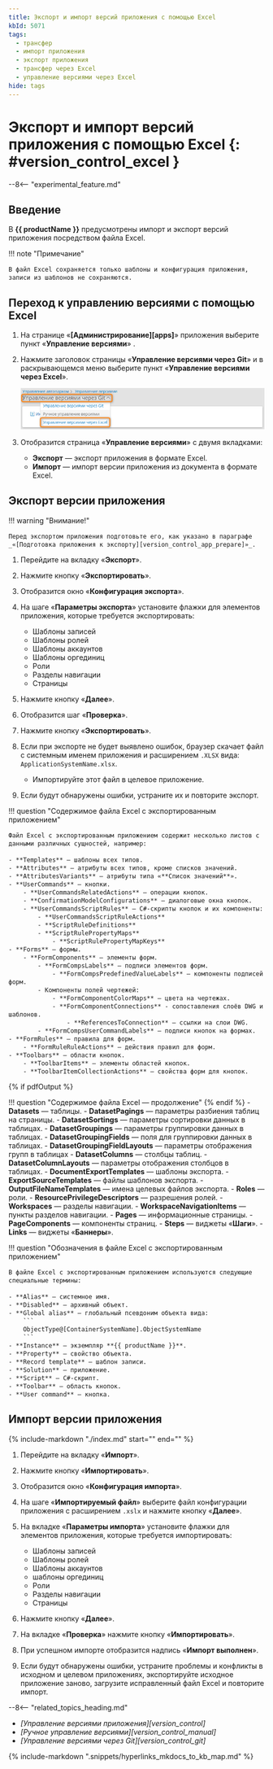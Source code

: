 ```yaml
---
title: Экспорт и импорт версий приложения с помощью Excel
kbId: 5071
tags:
  - трансфер
  - импорт приложения
  - экспорт приложения
  - трансфер через Excel
  - управление версиями через Excel
hide: tags
---
```


# Экспорт и импорт версий приложения с помощью Excel {: #version_control_excel }

--8<-- "experimental_feature.md"

## Введение

В **{{ productName }}** предусмотрены импорт и экспорт версий приложения посредством файла Excel.

!!! note "Примечание"

    В файл Excel сохраняется только шаблоны и конфигурация приложения, записи из шаблонов не сохраняются.

## Переход к управлению версиями с помощью Excel

1. На странице «**[Администрирование][apps]**» приложения выберите пункт «**Управление версиями**» <i class="fa-light fa-code-branch"></i>.
2. Нажмите заголовок страницы «**Управление версиями через Git**» и в раскрывающемся меню выберите пункт «**Управление версиями через Excel**».

    _![Переход к управлению версиями через Excel](img/excel_version_control_switch_to_excel.png)_

3. Отобразится страница «**Управление версиями**» с двумя вкладками:

    - **Экспорт** — экспорт приложения в формате Excel.
    - **Импорт** — импорт версии приложения из документа в формате Excel.

## Экспорт версии приложения

!!! warning "Внимание!"

    Перед экспортом приложения подготовьте его, как указано в параграфе _«[Подготовка приложения к экспорту][version_control_app_prepare]»_.

1. Перейдите на вкладку «**Экспорт**».
2. Нажмите кнопку «**Экспортировать**».
3. Отобразится окно «**Конфигурация экспорта**».
4. На шаге «**Параметры экспорта**» установите флажки для элементов приложения, которые требуется экспортировать:

    - Шаблоны записей
    - Шаблоны ролей
    - Шаблоны аккаунтов
    - Шаблоны оргединиц
    - Роли
    - Разделы навигации
    - Страницы

5. Нажмите кнопку «**Далее**».
6. Отобразится шаг «**Проверка**».
7. Нажмите кнопку «**Экспортировать**».
8. Если при экспорте не будет выявлено ошибок, браузер скачает файл с системным именем приложения и расширением `.XLSX` вида: `ApplicationSystemName.xlsx`.

    - Импортируйте этот файл в целевое приложение.

9. Если будут обнаружены ошибки, устраните их и повторите экспорт.

!!! question "Содержимое файла Excel с экспортированным приложением"

    Файл Excel с экспортированным приложением содержит несколько листов с данными различных сущностей, например:
    
    - **Templates** — шаблоны всех типов.
    - **Attributes** — атрибуты всех типов, кроме списков значений.
    - **AttributesVariants** — атрибуты типа «**Список значений**».
    - **UserCommands** — кнопки.
        - **UserCommandsRelatedActions** — операции кнопок.
        - **ConfirmationModelConfigurations** — диалоговые окна кнопок.
        - **UserCommandsScriptRules** — C#-скрипты кнопок и их компоненты:
            - **UserCommandsScriptRuleActions**
            - **ScriptRuleDefinitions**
            - **ScriptRulePropertyMaps**
                - **ScriptRulePropertyMapKeys**
    - **Forms** — формы.
        - **FormComponents** — элементы форм.
            - **FormCompsLabels** — подписи элементов форм.
                - **FormCompsPredefinedValueLabels** — компоненты подписей форм.
            - Компоненты полей чертежей:
                - **FormComponentColorMaps** — цвета на чертежах.
                - **FormComponentConnections** - сопоставления слоёв DWG и шаблонов.
                    - **ReferencesToConnection** — ссылки на слои DWG.
            - **FormCompsUserCommandLabels** — подписи кнопок на формах.
    - **FormRules** — правила для форм.
        - **FormRuleRuleActions** — действия правил для форм.
    - **Toolbars** — области кнопок.
        - **ToolbarItems** — элементы областей кнопок.
        - **ToolbarItemCollectionActions** — свойства форм для кнопок.
{% if pdfOutput %}

!!! question "Содержимое файла Excel — продолжение"
{% endif %}
    - **Datasets** — таблицы.
        - **DatasetPagings** — параметры разбиения таблиц на страницы.
        - **DatasetSortings** — параметры сортировки данных в таблицах.
        - **DatasetGroupings** — параметры группировки данных в таблицах.
        - **DatasetGroupingFields** — поля для группировки данных в таблицах.
        - **DatasetGroupingFieldLayouts** — параметры отображения групп в таблицах
        - **DatasetColumns** — столбцы таблиц.
        - **DatasetColumnLayouts** — параметры отображения столбцов в таблицах.
    - **DocumentExportTemplates** — шаблоны экспорта.
        - **ExportSourceTemplates** — файлы шаблонов экспорта.
        - **OutputFileNameTemplates** — имена целевых файлов экспорта.
    - **Roles** — роли.
        - **ResourcePrivilegeDescriptors** — разрешения ролей.
    - **Workspaces** — разделы навигации.
        - **WorkspaceNavigationItems** — пункты разделов навигации.
        - **Pages** — информационные страницы.
            - **PageComponents** — компоненты страниц.
            - **Steps** — виджеты «**Шаги**».
            - **Links** — виджеты «**Баннеры**».

!!! question "Обозначения в файле Excel с экспортированным приложением"

    В файле Excel c экспортированным приложением используются следующие специальные термины:

    - **Alias** — системное имя.
    - **Disabled** — архивный объект.
    - **Global alias** — глобальный псевдоним объекта вида: 
        ```
        ObjectType@[ContainerSystemName].ObjectSystemName
        ```
    - **Instance** — экземпляр **{{ productName }}**.
    - **Property** — свойство объекта.
    - **Record template** — шаблон записи.
    - **Solution** — приложение.
    - **Script** — С#-скрипт.
    - **Toolbar** — область кнопок.
    - **User command** — кнопка.

## Импорт версии приложения

{%
include-markdown "./index.md"
start="<!--version-control-warning-start-->"
end="<!--version-control-warning-end-->"
%}

1. Перейдите на вкладку «**Импорт**».
2. Нажмите кнопку «**Импортировать**».
3. Отобразится окно «**Конфигурация импорта**».
4. На шаге «**Импортируемый файл**» выберите файл конфигурации приложения с расширением `.xslx` и нажмите кнопку «**Далее**».
5. На вкладке «**Параметры импорта**» установите флажки для элементов приложения, которые требуется импортировать:

    - Шаблоны записей
    - Шаблоны ролей
    - Шаблоны аккаунтов
    - шаблоны оргединиц
    - Роли
    - Разделы навигации
    - Страницы

6. Нажмите кнопку «**Далее**».

7. На вкладке «**Проверка**» нажмите кнопку «**Импортировать**».
8. При успешном импорте отобразится надпись «**Импорт выполнен**».
9. Если будут обнаружены ошибки, устраните проблемы и конфликты в исходном и целевом приложениях, экспортируйте исходное приложение заново, загрузите исправленный файл Excel и повторите импорт.

<div class="relatedTopics" markdown="block">

--8<-- "related_topics_heading.md"

- _[Управление версиями приложения][version_control]_
- _[Ручное управление версиями][version_control_manual]_
- _[Управление версиями через Git][version_control_git]_

</div>

{%
include-markdown ".snippets/hyperlinks_mkdocs_to_kb_map.md"
%}